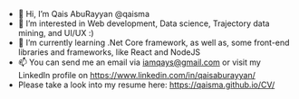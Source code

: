 - 👋 Hi, I’m Qais AbuRayyan @qaisma
- 👀 I’m interested in Web development, Data science, Trajectory data mining, and UI/UX :)
- 🌱 I’m currently learning .Net Core framework, as well as, some front-end libraries and frameworks, like React and NodeJS
- 📫 You can send me an email via iamqays@gmail.com or visit my LinkedIn profile on https://www.linkedin.com/in/qaisaburayyan/ 
- Please take a look into my resume here: https://qaisma.github.io/CV/

<!---
qaisma/qaisma is a ✨ special ✨ repository because its `README.md` (this file) appears on your GitHub profile.
You can click the Preview link to take a look at your changes.
--->
